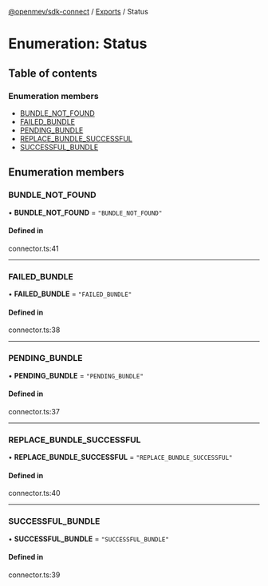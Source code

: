 [@openmev/sdk-connect](../README.md) / [Exports](../modules.md) / Status

# Enumeration: Status

## Table of contents

### Enumeration members

- [BUNDLE_NOT_FOUND](Status.md#bundle_not_found)
- [FAILED_BUNDLE](Status.md#failed_bundle)
- [PENDING_BUNDLE](Status.md#pending_bundle)
- [REPLACE_BUNDLE_SUCCESSFUL](Status.md#replace_bundle_successful)
- [SUCCESSFUL_BUNDLE](Status.md#successful_bundle)

## Enumeration members

### BUNDLE_NOT_FOUND

• **BUNDLE_NOT_FOUND** = `"BUNDLE_NOT_FOUND"`

#### Defined in

connector.ts:41

---

### FAILED_BUNDLE

• **FAILED_BUNDLE** = `"FAILED_BUNDLE"`

#### Defined in

connector.ts:38

---

### PENDING_BUNDLE

• **PENDING_BUNDLE** = `"PENDING_BUNDLE"`

#### Defined in

connector.ts:37

---

### REPLACE_BUNDLE_SUCCESSFUL

• **REPLACE_BUNDLE_SUCCESSFUL** = `"REPLACE_BUNDLE_SUCCESSFUL"`

#### Defined in

connector.ts:40

---

### SUCCESSFUL_BUNDLE

• **SUCCESSFUL_BUNDLE** = `"SUCCESSFUL_BUNDLE"`

#### Defined in

connector.ts:39

